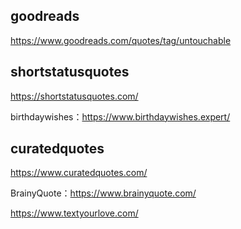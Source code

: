 ## goodreads

https://www.goodreads.com/quotes/tag/untouchable

## shortstatusquotes

https://shortstatusquotes.com/

birthdaywishes：https://www.birthdaywishes.expert/

## curatedquotes

https://www.curatedquotes.com/


BrainyQuote：https://www.brainyquote.com/

https://www.textyourlove.com/